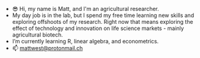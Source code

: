 - 😎 Hi, my name is Matt, and I'm an agricultural researcher.
- My day job is in the lab, but I spend my free time learning new skills and exploring offshoots of my research. Right now that means exploring the effect of technology and innovation on life science markets - mainly agricultural biotech. 
- I’m currently learning R, linear algebra, and econometrics.
- 📫 mattwest@protonmail.ch

<!---
matty-west/matty-west is a ✨ special ✨ repository because its `README.md` (this file) appears on your GitHub profile.
You can click the Preview link to take a look at your changes.
--->
